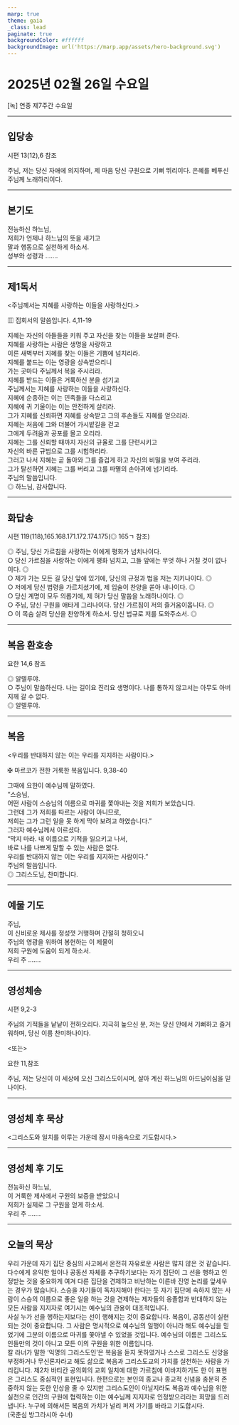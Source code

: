 ```yaml
---
marp: true
theme: gaia
_class: lead
paginate: true
backgroundColor: #ffffff
backgroundImage: url('https://marp.app/assets/hero-background.svg')
---
```


# 2025년 02월 26일 수요일

[녹] 연중 제7주간 수요일  




---

## 입당송

시편 13(12),6 참조

주님, 저는 당신 자애에 의지하며, 제 마음 당신 구원으로 기뻐 뛰리이다. 은혜를 베푸신 주님께 노래하리이다.  
  


---

## 본기도

전능하신 하느님,  
저희가 언제나 하느님의 뜻을 새기고  
말과 행동으로 실천하게 하소서.  
성부와 성령과 …….  
  


---

## 제1독서

<주님께서는 지혜를 사랑하는 이들을 사랑하신다.>

▥ 집회서의 말씀입니다. 4,11-19

지혜는 자신의 아들들을 키워 주고 자신을 찾는 이들을 보살펴 준다.  
지혜를 사랑하는 사람은 생명을 사랑하고  
이른 새벽부터 지혜를 찾는 이들은 기쁨에 넘치리라.  
지혜를 붙드는 이는 영광을 상속받으리니  
가는 곳마다 주님께서 복을 주시리라.  
지혜를 받드는 이들은 거룩하신 분을 섬기고  
주님께서는 지혜를 사랑하는 이들을 사랑하신다.  
지혜에 순종하는 이는 민족들을 다스리고  
지혜에 귀 기울이는 이는 안전하게 살리라.  
그가 지혜를 신뢰하면 지혜를 상속받고 그의 후손들도 지혜를 얻으리라.  
지혜는 처음에 그와 더불어 가시밭길을 걷고  
그에게 두려움과 공포를 몰고 오리라.  
지혜는 그를 신뢰할 때까지 자신의 규율로 그를 단련시키고  
자신의 바른 규범으로 그를 시험하리라.  
그러고 나서 지혜는 곧 돌아와 그를 즐겁게 하고 자신의 비밀을 보여 주리라.  
그가 탈선하면 지혜는 그를 버리고 그를 파멸의 손아귀에 넘기리라.  
주님의 말씀입니다.  
◎ 하느님, 감사합니다.  
  


---

## 화답송

시편 119(118),165.168.171.172.174.175(◎ 165ㄱ 참조)

◎ 주님, 당신 가르침을 사랑하는 이에게 평화가 넘치나이다.  
○ 당신 가르침을 사랑하는 이에게 평화 넘치고, 그들 앞에는 무엇 하나 거칠 것이 없나이다. ◎  
○ 제가 가는 모든 길 당신 앞에 있기에, 당신의 규정과 법을 저는 지키나이다. ◎  
○ 저에게 당신 법령을 가르치셨기에, 제 입술이 찬양을 쏟아 내나이다. ◎  
○ 당신 계명이 모두 의롭기에, 제 혀가 당신 말씀을 노래하나이다. ◎  
○ 주님, 당신 구원을 애타게 그리나이다. 당신 가르침이 저의 즐거움이옵니다. ◎  
○ 이 목숨 살려 당신을 찬양하게 하소서. 당신 법규로 저를 도와주소서. ◎  
  


---

## 복음 환호송

요한 14,6 참조

◎ 알렐루야.  
○ 주님이 말씀하신다. 나는 길이요 진리요 생명이다. 나를 통하지 않고서는 아무도 아버지께 갈 수 없다.  
◎ 알렐루야.  
  


---

## 복음

<우리를 반대하지 않는 이는 우리를 지지하는 사람이다.>

✠ 마르코가 전한 거룩한 복음입니다. 9,38-40

그때에 요한이 예수님께 말하였다.  
“스승님,  
어떤 사람이 스승님의 이름으로 마귀를 쫓아내는 것을 저희가 보았습니다.  
그런데 그가 저희를 따르는 사람이 아니므로,  
저희는 그가 그런 일을 못 하게 막아 보려고 하였습니다.”  
그러자 예수님께서 이르셨다.  
“막지 마라. 내 이름으로 기적을 일으키고 나서,  
바로 나를 나쁘게 말할 수 있는 사람은 없다.  
우리를 반대하지 않는 이는 우리를 지지하는 사람이다.”  
주님의 말씀입니다.  
◎ 그리스도님, 찬미합니다.  
  


---

## 예물 기도

주님,  
이 신비로운 제사를 정성껏 거행하며 간절히 청하오니  
주님의 영광을 위하여 봉헌하는 이 제물이  
저희 구원에 도움이 되게 하소서.  
우리 주 …….  
  


---

## 영성체송

시편 9,2-3

주님의 기적들을 낱낱이 전하오리다. 지극히 높으신 분, 저는 당신 안에서 기뻐하고 즐거워하며, 당신 이름 찬미하나이다.  
  
<또는>  
  
요한 11,참조  
  
주님, 저는 당신이 이 세상에 오신 그리스도이시며, 살아 계신 하느님의 아드님이심을 믿나이다.  


---

## 영성체 후 묵상

<그리스도와 일치를 이루는 가운데 잠시 마음속으로 기도합시다.>  


---

## 영성체 후 기도

전능하신 하느님,  
이 거룩한 제사에서 구원의 보증을 받았으니  
저희가 실제로 그 구원을 얻게 하소서.  
우리 주 …….  
  


---

## 오늘의 묵상

우리 가운데 자기 집단 중심의 사고에서 온전히 자유로운 사람은 많지 않은 것 같습니다. 다수에게 유익한 일이나 공동선 자체를 추구하기보다는 자기 집단이 그 선을 행하고 인정받는 것을 중요하게 여겨 다른 집단을 견제하고 비난하는 이른바 진영 논리를 앞세우는 경우가 많습니다. 스승을 자기들이 독차지해야 한다는 듯 자기 집단에 속하지 않는 사람이 스승의 이름으로 좋은 일을 하는 것을 견제하는 제자들의 옹졸함과 반대하지 않는 모든 사람을 지지자로 여기시는 예수님의 관용이 대조적입니다.  
사실 누가 선을 행하는지보다는 선이 행해지는 것이 중요합니다. 복음이, 공동선이 실현되는 것이 중요합니다. 그 사람은 명시적으로 예수님의 일행이 아니라 해도 예수님을 믿었기에 그분의 이름으로 마귀를 쫓아낼 수 있었을 것입니다. 예수님의 이름은 그리스도인들만의 것이 아니고 모든 이의 구원을 위한 이름입니다.  
칼 라너가 말한 ‘익명의 그리스도인’은 복음을 듣지 못하였거나 스스로 그리스도 신앙을 부정하거나 무신론자라고 해도 삶으로 복음과 그리스도교의 가치를 실천하는 사람을 가리킵니다. 제2차 바티칸 공의회의 교회 일치에 대한 가르침에 이바지하기도 한 이 표현은 그리스도 중심적인 표현입니다. 한편으로는 본인의 종교나 종교적 신념을 충분히 존중하지 않는 듯한 인상을 줄 수 있지만 그리스도인이 아닐지라도 복음과 예수님을 위한 실천으로 인간의 구원에 협력하는 이는 예수님께 지지자로 인정받으리라는 희망을 드러냅니다. 누구에 의해서든 복음의 가치가 널리 퍼져 가기를 바라고 기도합시다.  
(국춘심 방그라시아 수녀)